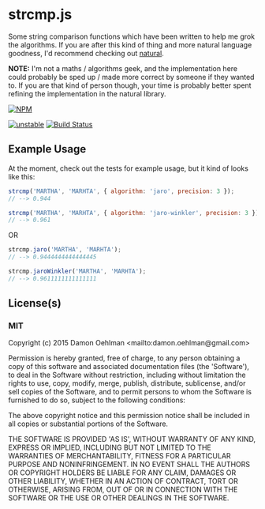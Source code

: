 # strcmp.js

Some string comparison functions which have been written to help me grok
the algorithms.  If you are after this kind of thing and more natural
language goodness, I'd recommend checking out
[natural](https://github.com/NaturalNode/natural).

**NOTE:** I'm not a maths / algorithms geek, and the implementation here 
could probably be sped up / made more correct by someone if they wanted to.
If you are that kind of person though, your time is probably better spent
refining the implementation in the natural library.

[![NPM](https://nodei.co/npm/strcmp.png)](https://nodei.co/npm/strcmp/)

[![unstable](https://img.shields.io/badge/stability-unstable-yellowgreen.svg)](https://github.com/dominictarr/stability#unstable) [![Build Status](https://api.travis-ci.org/DamonOehlman/strcmp.js.svg?branch=master)](https://travis-ci.org/DamonOehlman/strcmp.js)

## Example Usage

At the moment, check out the tests for example usage, but it kind of
looks like this:

```js
strcmp('MARTHA', 'MARHTA', { algorithm: 'jaro', precision: 3 });
// --> 0.944

strcmp('MARTHA', 'MARHTA', { algorithm: 'jaro-winkler', precision: 3 });
// --> 0.961
```

OR

```js
strcmp.jaro('MARTHA', 'MARHTA');
// --> 0.9444444444444445

strcmp.jaroWinkler('MARTHA', 'MARHTA');
// --> 0.9611111111111111
```

## License(s)

### MIT

Copyright (c) 2015 Damon Oehlman <&#x6d;&#x61;&#x69;&#x6c;&#x74;&#111;&#x3a;&#x64;&#97;&#109;&#111;&#x6e;&#46;&#x6f;&#x65;&#x68;&#108;&#109;&#x61;&#110;&#x40;&#x67;&#109;&#97;&#105;&#x6c;&#x2e;&#x63;&#x6f;&#x6d;>

Permission is hereby granted, free of charge, to any person obtaining
a copy of this software and associated documentation files (the
'Software'), to deal in the Software without restriction, including
without limitation the rights to use, copy, modify, merge, publish,
distribute, sublicense, and/or sell copies of the Software, and to
permit persons to whom the Software is furnished to do so, subject to
the following conditions:

The above copyright notice and this permission notice shall be
included in all copies or substantial portions of the Software.

THE SOFTWARE IS PROVIDED 'AS IS', WITHOUT WARRANTY OF ANY KIND,
EXPRESS OR IMPLIED, INCLUDING BUT NOT LIMITED TO THE WARRANTIES OF
MERCHANTABILITY, FITNESS FOR A PARTICULAR PURPOSE AND NONINFRINGEMENT.
IN NO EVENT SHALL THE AUTHORS OR COPYRIGHT HOLDERS BE LIABLE FOR ANY
CLAIM, DAMAGES OR OTHER LIABILITY, WHETHER IN AN ACTION OF CONTRACT,
TORT OR OTHERWISE, ARISING FROM, OUT OF OR IN CONNECTION WITH THE
SOFTWARE OR THE USE OR OTHER DEALINGS IN THE SOFTWARE.

